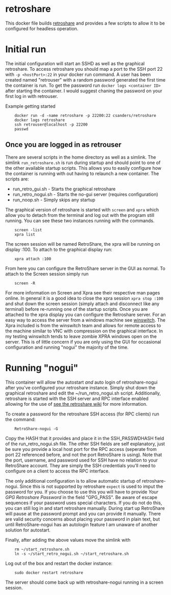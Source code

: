 retroshare
============

This docker file builds [retroshare](http://retroshare.sourceforge.net/) and provides a few scripts to allow it to be configured for headless operation.

# Initial run
The initial configuration will start an SSHD as well as the graphical retroshare. To access retroshare you should map a port to the SSH port 22 with `-p <hostPort>:22` in your docker run command.
A user has been created named "retrouser" with a random password generated the first time the container is run. To get the password run `docker logs <container ID>` after starting the container.  I would suggest chaning the password on your first log in with retrouser.

Example getting started
```
    docker run -d -name retroshare -p 22200:22 csanders/retroshare
    docker logs retroshare
    ssh retrouser@localhost -p 22200
    passwd
```

## Once you are logged in as retrouser 
There are several scripts in the home directory as well as a simlink. The simlink `run_retroshare.sh` is run during startup and should point to one of the other available startup scripts.  This allows you to easily configure how the container is running with out having to relaunch a new container.  The scripts are:
* run_retro_gui.sh - Starts the graphical retroshare
* run_retro_nogui.sh - Starts the no-gui server (requires configuration)
* run_noop.sh - Simply skips any startup 

The graphical version of retroshare is started with `screen` and `xpra` which allow you to detach from the terminal and log out with the program still running. You can see these two instances running with the commands. 

```
    screen -list
    xpra list
```
The screen session will be named RetroShare, the xpra will be running on display :100.  To attach to the graphical display run:
```
    xpra attach :100
```
From here you can configure the RetroShare server in the GUI as normal.
To attach to the Screen session simply run
```
    screen -R
```
For more information on Screen and Xpra see their respective man pages online.
In general it is a good idea to close the xpra session `xpra stop :100` and shut down the screen session (simply attach and disconnect like any terminal) before re-running one of the startup scripts.  Once you are attached to the xpra display you can configure the Retroshare server. For an easy way to access the server from a windows machine see [winswitch](http://winswitch.org/).  The Xpra included is from the winswitch team and allows for remote access to the machine similar to VNC with compression on the graphical interface. In my testing winswitch tends to leave zombie XPRA windows open on the server.  This is of little concern if you are only using the GUI for occasional configuration and running "nogui" the majority of the time.

# Running "nogui"
This container will allow the autostart *and* auto login of retroshare-nogui after you've configured your retroshare instance.  Simply shut down the graphical retroshare and edit the ~/run_retro_nogui.sh script. Additionally, retroshare is started with the SSH server and RPC interface enabled allowing for the use of [see the retroshare wiki](http://retroshare.sourceforge.net/wiki/index.php/Documentation:retroshare-nogui) for more information.

To create a password for the retroshare SSH access (for RPC clients) run the command:
```
    RetroShare-nogui -G
```
Copy the HASH that it provides and place it in the SSH_PASSWDHASH field of the run_retro_nogui.sh file.  The other SSH fields are self explanatory, just be sure you provide a local host port for the RPC access (seperate from port 22 referenced before, and not the port RetroShare is using). Note that the port, username, and password used for SSH have no relation to your RetroShare account.  They are simply the SSH credentials you'll need to configure on a client to access the RPC interface.

The only additional configuration is to allow automatic startup of retroshare-nogui. Since this is not supported by retroshare `expect` is used to imput the password for you.  If you choose to use this you will have to provide *Your GPG Retroshare Password* in the field "GPG_PASS". Be aware of escape sequences if your password uses special characters. If you do not do this, you can still log in and start retroshare manually. During start up RetroShare will pause at the password prompt and you can provide it manually. There are valid security concerns about placing your password in plain text, but until RetroShare-nogui has an autologin feature I am unaware of another solution for autostart.

Finally, after adding the above values move the simlink with 
```
    rm ~/start_retroshare.sh
    ln -s ~/start_retro_nogui.sh ~/start_retroshare.sh
```
Log out of the box and restart the docker instance:
```
    sudo docker restart retroshare
```
The server should come back up with retroshare-nogui running in a screen session.

